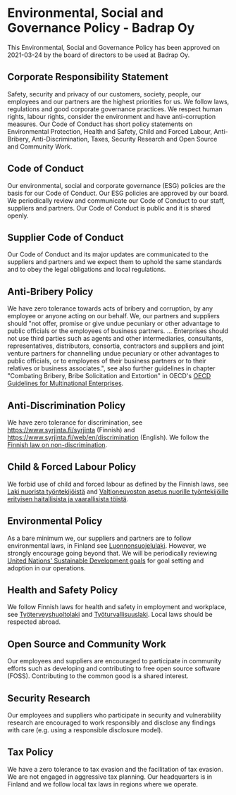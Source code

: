 # Environmental, Social and Governance Policy - Badrap Oy

This Environmental, Social and Governance Policy has been approved on 2021-03-24 by the board of directors to be used at Badrap Oy. 

## Corporate Responsibility Statement

Safety, security and privacy of our customers, society, people, our employees and our partners are the highest priorities for us. We follow laws, regulations and good corporate governance practices.  We respect human rights, labour rights, consider the environment and have anti-corruption measures. Our Code of Conduct has short policy statements on Environmental Protection, Health and Safety, Child and Forced Labour, Anti-Bribery, Anti-Discrimination, Taxes, Security Research and Open Source and Community Work.

## Code of Conduct

Our environmental, social and corporate governance (ESG) policies are the basis for our Code of Conduct. Our ESG policies are approved by our board. We periodically review and communicate our Code of Conduct to our staff, suppliers and partners. Our Code of Conduct is public and it is shared openly.

## Supplier Code of Conduct

Our Code of Conduct and its major updates are communicated to the suppliers and partners and we expect them to uphold the same standards and to obey the legal obligations and local regulations.

## Anti-Bribery Policy

We have zero tolerance towards acts of bribery and corruption, by any employee or anyone acting on our behalf. We, our partners and suppliers should "not offer, promise or give undue pecuniary or other advantage to public officials or the employees of business partners. ... Enterprises should not use third parties such as agents and other intermediaries, consultants, representatives, distributors, consortia, contractors and suppliers and joint venture partners for channelling undue pecuniary or other advantages to public officials, or to employees of their business partners or to their relatives or business associates.", see also further guidelines in chapter "Combating Bribery, Bribe Solicitation and Extortion" in OECD's [OECD Guidelines for Multinational Enterprises](http://www.oecd.org/daf/inv/mne/48004323.pdf).

## Anti-Discrimination Policy

We have zero tolerance for discrimination, see https://www.syrjinta.fi/syrjinta (Finnish) and https://www.syrjinta.fi/web/en/discrimination (English). We follow the [Finnish law on non-discrimination](https://www.finlex.fi/en/laki/kaannokset/2014/en20141325.pdf). 

## Child & Forced Labour Policy

We forbid use of child and forced labour as defined by the Finnish laws, see [Laki nuorista työntekijöistä](https://finlex.fi/fi/laki/ajantasa/1993/19930998) and [Valtioneuvoston asetus nuorille työntekijöille erityisen haitallisista ja vaarallisista töistä](https://finlex.fi/fi/laki/ajantasa/2006/20060475). 

## Environmental Policy

As a bare minimum we, our suppliers and partners are to follow environmental laws, in Finland see [Luonnonsuojelulaki](https://finlex.fi/fi/laki/ajantasa/1996/19961096). However, we strongly encourage going beyond that. We will be periodically reviewing [United Nations' Sustainable Development goals](https://www.un.org/sustainabledevelopment/sustainable-development-goals/) for goal setting and adoption in our operations.

## Health and Safety Policy

We follow Finnish laws for health and safety in employment and workplace, see [Työterveyshuoltolaki](https://www.finlex.fi/fi/laki/ajantasa/2001/20011383) and [Työturvallisuuslaki](https://www.finlex.fi/fi/laki/ajantasa/2002/20020738). Local laws should be respected abroad.

## Open Source and Community Work

Our employees and suppliers are encouraged to participate in community efforts such as developing and contributing to free open source software (FOSS). Contributing to the common good is a shared interest.

## Security Research

Our employees and suppliers who participate in security and vulnerability research are encouraged to work responsibly and disclose any findings with care (e.g. using a responsible disclosure model).

## Tax Policy

We have a zero tolerance to tax evasion and the facilitation of tax evasion. We are not engaged in aggressive tax planning. Our headquarters is in Finland and we follow local tax laws in regions where we operate.
